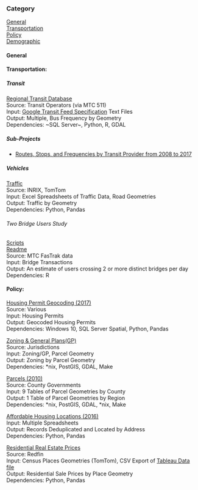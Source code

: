 ### Category

[General](#general)  
[Transportation](#transportation)   
[Policy](#Policy)  
[Demographic](#demographic)  

#### General

#### Transportation:

##### Transit 

[Regional Transit Database](https://github.com/MetropolitanTransportationCommission/RegionalTransitDatabase)   
Source: Transit Operators (via MTC 511)    
Input: [Google Transit Feed Specification](https://developers.google.com/transit/gtfs/) Text Files    
Output: Multiple, Bus Frequency by Geometry    
Dependencies: ~SQL Server~, Python, R, GDAL

##### Sub-Projects  
- [Routes, Stops, and Frequencies by Transit Provider from 2008 to 2017](historical_transit_data.md) 

##### Vehicles

[Traffic](https://github.com/MetropolitanTransportationCommission/vital-signs-traffic-data)     
Source: INRIX, TomTom     
Input: Excel Spreadsheets of Traffic Data, Road Geometries     
Output: Traffic by Geometry      
Dependencies: Python, Pandas  

###### Two Bridge Users Study
[Scripts](https://github.com/BayAreaMetro/bridge-transactions/tree/master/Two-Bridge-Users)    
[Readme](https://mtcdrive.app.box.com/notes/226792245627)  
Source: MTC FasTrak data  
Input: Bridge Transactions  
Output: An estimate of users crossing 2 or more distinct bridges per day  
Dependencies: R   

#### Policy:  

[Housing Permit Geocoding (2017)](https://github.com/BayAreaMetro/Data-And-Visualization-Projects/blob/master/housing_geocoding/readme.md)  
Source: Various   
Input: Housing Permits   
Output: Geocoded Housing Permits   
Dependencies: Windows 10, SQL Server Spatial, Python, Pandas

[Zoning & General Plans(GP)](https://github.com/MetropolitanTransportationCommission/zoning)   
Source: Jurisdictions   
Input: Zoning/GP, Parcel Geometry   
Output: Zoning by Parcel Geometry   
Dependencies: *nix, PostGIS, GDAL, Make

[Parcels (2010)](https://github.com/MetropolitanTransportationCommission/bayarea_urbansim/blob/c3b249c54e8bae14737c6840dc8ff70a858a887f/data_regeneration/Makefile)   
Source: County Governments   
Input: 9 Tables of Parcel Geometries by County   
Output: 1 Table of Parcel Geometries by Region   
Dependencies: *nix, PostGIS, GDAL, *nix, Make

[Affordable Housing Locations (2016)](https://github.com/MetropolitanTransportationCommission/housing/tree/master/ahs)   
Input: Multiple Spreadsheets  
Output: Records Deduplicated and Located by Address  
Dependencies: Python, Pandas  

[Residential Real Estate Prices](https://github.com/MetropolitanTransportationCommission/motm/tree/master/2017_04#redfinplaces)    
Source: Redfin    
Input: Census Places Geometries (TomTom), CSV Export of [Tableau Data file](https://www.redfin.com/blog/data-center)    
Output: Residential Sale Prices by Place Geometry      
Dependencies: Python, Pandas

